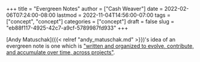 +++
title = "Evergreen Notes"
author = ["Cash Weaver"]
date = 2022-02-06T07:24:00-08:00
lastmod = 2022-11-04T14:56:00-07:00
tags = ["concept", "concept"]
categories = ["concept"]
draft = false
slug = "eb88f117-4925-42c7-a9cf-5789987fd933"
+++

[Andy Matuschak]({{< relref "andy_matuschak.md" >}})'s idea of an evergreen note is one which is ["written and organized to evolve, contribute, and accumulate over time, across projects"](https://notes.andymatuschak.org/Evergreen_notes).
